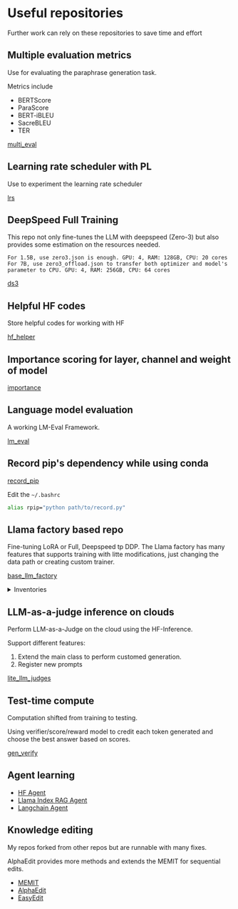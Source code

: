 # Useful repositories

Further work can rely on these repositories to save time and effort

## Multiple evaluation metrics

Use for evaluating the paraphrase generation task.

Metrics include
- BERTScore
- ParaScore
- BERT-iBLEU
- SacreBLEU
- TER

[multi_eval](https://github.com/TokisakiKurumi2001/multi_eval)

## Learning rate scheduler with PL

Use to experiment the learning rate scheduler

[lrs](https://github.com/TokisakiKurumi2001/LRS)

## DeepSpeed Full Training

This repo not only fine-tunes the LLM with deepspeed (Zero-3) but also provides some estimation on the resources needed.

```text
For 1.5B, use zero3.json is enough. GPU: 4, RAM: 128GB, CPU: 20 cores
For 7B, use zero3_offload.json to transfer both optimizer and model's parameter to CPU. GPU: 4, RAM: 256GB, CPU: 64 cores
```

[ds3](https://github.com/TokisakiKurumi2001/ds3)

## Helpful HF codes

Store helpful codes for working with HF

[hf_helper](https://github.com/TokisakiKurumi2001/hf_helper)

## Importance scoring for layer, channel and weight of model

[importance](https://github.com/TokisakiKurumi2001/importance)

## Language model evaluation

A working LM-Eval Framework.

[lm_eval](https://github.com/TokisakiKurumi2001/lm_eval)

## Record pip's dependency while using conda

[record_pip](https://github.com/TokisakiKurumi2001/record_pip)

Edit the `~/.bashrc`
```bash
alias rpip="python path/to/record.py"
```

## Llama factory based repo

Fine-tuning LoRA or Full, Deepspeed tp DDP. The Llama factory has many features that supports training with litte modifications, just changing the data path or creating custom trainer.

[base_llm_factory](https://github.com/TokisakiKurumi2001/base-llm-factory)

<details>
  <summary>Inventories</summary>
  
  - [OREO](https://github.com/TokisakiKurumi2001/oreo_llm_factory)
  - [GKD & GRPO](https://github.com/TokisakiKurumi2001/grpo_llm_factory)
  - [MeZO](https://github.com/TokisakiKurumi2001/mezo_llm_factory)
  - [Tool call FT](https://github.com/TokisakiKurumi2001/tool_llm_factory)

</details>

## LLM-as-a-judge inference on clouds

Perform LLM-as-a-Judge on the cloud using the HF-Inference.

Support different features:
1. Extend the main class to perform customed generation.
2. Register new prompts

[lite_llm_judges](https://github.com/TokisakiKurumi2001/judges)

## Test-time compute

Computation shifted from training to testing.

Using verifier/score/reward model to credit each token generated and choose the best answer based on scores.

[gen_verify](https://github.com/TokisakiKurumi2001/gen_verify)

## Agent learning

- [HF Agent](https://github.com/TokisakiKurumi2001/AgentHF)
- [Llama Index RAG Agent](https://github.com/TokisakiKurumi2001/Llama-Agent-RAG)
- [Langchain Agent](https://github.com/TokisakiKurumi2001/LangchainAgent)

## Knowledge editing

My repos forked from other repos but are runnable with many fixes.

AlphaEdit provides more methods and extends the MEMIT for sequential edits.

- [MEMIT](https://github.com/TokisakiKurumi2001/memit_code)
- [AlphaEdit](https://github.com/TokisakiKurumi2001/alphaedit_code)
- [EasyEdit](https://github.com/TokisakiKurumi2001/EasyEdit)
